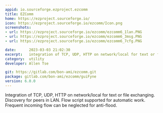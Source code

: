 ```yaml
---
appid: io.sourceforge.ezproject.ezcomm
title: EZComm 
home: https://ezproject.sourceforge.io/
icon: https://ezproject.sourceforge.io/ezcomm/Icon.png
screenshots:
- url: https://ezproject.sourceforge.io/ezcomm/ezcomm6_1lan.PNG
- url: https://ezproject.sourceforge.io/ezcomm/ezcomm6_3msg.PNG
- url: https://ezproject.sourceforge.io/ezcomm/ezcomm6_7cfg.PNG

date:      2023-03-03 21:02:30
excerpt:   integration of TCP, UDP, HTTP on network/local for text or file exchanging.
category:  utility
developer: Allen Tse

git: https://gitlab.com/bon-ami/ezcomm.git
package: gitlab.com/bon-ami/ezcomm/guiFyne
version: 6.0.0
---
```


Integration of TCP, UDP, HTTP on network/local for text or file exchanging. Discovery for peers in LAN. Flow script supported for automatic work. Frequent incoming flow can be neglected for anti-flood.
